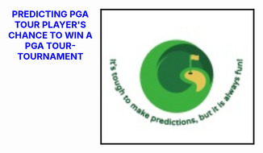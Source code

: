 <div position= relative>
<img src="images/Capstone_proj_logo.jpeg" width="300px" align="right" border="3px solid red">
  <h1 style='color:blue;font-size:18px;text-align: center;'> PREDICTING PGA TOUR PLAYER'S CHANCE TO WIN A PGA TOUR-TOURNAMENT</h1>
</div>

